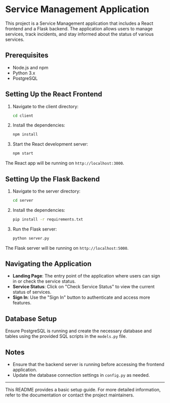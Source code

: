# Service Management Application

This project is a Service Management application that includes a React frontend and a Flask backend. The application allows users to manage services, track incidents, and stay informed about the status of various services.

## Prerequisites

- Node.js and npm
- Python 3.x
- PostgreSQL

## Setting Up the React Frontend

1. Navigate to the client directory:
   ```bash
   cd client
   ```

2. Install the dependencies:
   ```bash
   npm install
   ```

3. Start the React development server:
   ```bash
   npm start
   ```

The React app will be running on `http://localhost:3000`.

## Setting Up the Flask Backend

1. Navigate to the server directory:
   ```bash
   cd server
   ```

2. Install the dependencies:
   ```bash
   pip install -r requirements.txt
   ```

3. Run the Flask server:
   ```bash
   python server.py
   ```

The Flask server will be running on `http://localhost:5000`.

## Navigating the Application

- **Landing Page**: The entry point of the application where users can sign in or check the service status.
- **Service Status**: Click on "Check Service Status" to view the current status of services.
- **Sign In**: Use the "Sign In" button to authenticate and access more features.

## Database Setup

Ensure PostgreSQL is running and create the necessary database and tables using the provided SQL scripts in the `models.py` file.

## Notes

- Ensure that the backend server is running before accessing the frontend application.
- Update the database connection settings in `config.py` as needed.

---

This README provides a basic setup guide. For more detailed information, refer to the documentation or contact the project maintainers. 